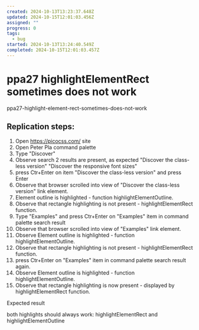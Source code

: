 ```yaml
---
created: 2024-10-13T13:23:37.648Z
updated: 2024-10-15T12:01:03.456Z
assigned: ""
progress: 0
tags:
  - bug
started: 2024-10-13T13:24:40.549Z
completed: 2024-10-15T12:01:03.457Z
---
```


# ppa27 highlightElementRect sometimes does not work 

ppa27-highlight-element-rect-sometimes-does-not-work

## Replication steps:

1. Open https://picocss.com/ site
2. Open Peter Pla command palette
3. Type "Discover"
4. Observe search 2 results are present, as expected "Discover the class-less version" "Discover the responsive font sizes"
5. press Ctr+Enter on  item "Discover the class-less version" and press Enter
6.  Observe that browser scrolled into view of "Discover the class-less version" link element. 
7. Element outline is highlighted  - function highlightElementOutline. 
8. Observe that rectangle highlighting is not present  - highlightElementRect function.
9.  Type "Examples" and press Ctr+Enter on  "Examples" item in command palette search result 
10. Observe that browser scrolled into view of "Examples" link element.
11. Observe Element outline is highlighted  - function highlightElementOutline. 
12. Observe that rectangle highlighting is not present  - highlightElementRect function.
13. press Ctr+Enter on  "Examples" item in command palette search result again. 
14. Observe Element outline is highlighted  - function highlightElementOutline. 
15. Observe that rectangle highlighting is now present  - displayed by highlightElementRect function.


Expected result

both highlights should always work: highlightElementRect and highlightElementOutline
